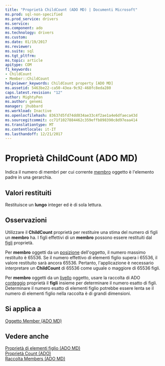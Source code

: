 ```yaml
---
title: "Proprietà ChildCount (ADO MD) | Documenti Microsoft"
ms.prod: sql-non-specified
ms.prod_service: drivers
ms.service: 
ms.component: ado
ms.technology: drivers
ms.custom: 
ms.date: 01/19/2017
ms.reviewer: 
ms.suite: sql
ms.tgt_pltfrm: 
ms.topic: article
apitype: COM
f1_keywords:
- ChildCount
- Member::ChildCount
helpviewer_keywords: ChildCount property [ADO MD]
ms.assetid: 5463be22-ca50-43ea-9c92-468fc8eda280
caps.latest.revision: "12"
author: MightyPen
ms.author: genemi
manager: jhubbard
ms.workload: Inactive
ms.openlocfilehash: 83637d5fd74dd034ae33c4f2ae1a4e6dfaeca43d
ms.sourcegitcommit: cc71f1027884462c359effb898390c8d97eaa414
ms.translationtype: MT
ms.contentlocale: it-IT
ms.lasthandoff: 12/21/2017
---
```

# <a name="childcount-property-ado-md"></a>Proprietà ChildCount (ADO MD)
Indica il numero di membri per cui corrente [membro](../../../ado/reference/ado-md-api/member-object-ado-md.md) oggetto è l'elemento padre in una gerarchia.  
  
## <a name="return-values"></a>Valori restituiti  
 Restituisce un **lungo** integer ed è di sola lettura.  
  
## <a name="remarks"></a>Osservazioni  
 Utilizzare il **ChildCount** proprietà per restituire una stima del numero di figli un **membro** ha. I figli effettivi di un **membro** possono essere restituiti dal [figli](../../../ado/reference/ado-md-api/children-property-ado-md.md) proprietà.  
  
 Per **membro** oggetti da un [posizione](../../../ado/reference/ado-md-api/position-object-ado-md.md) dell'oggetto, il numero massimo restituito è 65536. Se il numero effettivo di elementi figlio supera i 65536, il valore restituito sarà ancora 65536. Pertanto, l'applicazione è necessario interpretare un **ChildCount** di 65536 come uguale o maggiore di 65536 figli.  
  
 Per **membro** oggetti da un [livello](../../../ado/reference/ado-md-api/level-object-ado-md.md) oggetto, usare la raccolta di ADO [conteggio](../../../ado/reference/ado-api/count-property-ado.md) proprietà il **figli** insieme per determinare il numero esatto di figli. Determinare il numero esatto di elementi figlio potrebbe essere lenta se il numero di elementi figlio nella raccolta è di grandi dimensioni.  
  
## <a name="applies-to"></a>Si applica a  
 [Oggetto Member (ADO MD)](../../../ado/reference/ado-md-api/member-object-ado-md.md)  
  
## <a name="see-also"></a>Vedere anche  
 [Proprietà di elementi figlio (ADO MD)](../../../ado/reference/ado-md-api/children-property-ado-md.md)   
 [Proprietà Count (ADO)](../../../ado/reference/ado-api/count-property-ado.md)   
 [Raccolta Members (ADO MD)](../../../ado/reference/ado-md-api/members-collection-ado-md.md)

